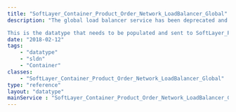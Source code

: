 ```yaml
---
title: "SoftLayer_Container_Product_Order_Network_LoadBalancer_Global"
description: "The global load balancer service has been deprecated and is no longer available. 

This is the datatype that needs to be populated and sent to SoftLayer_Product_Order::placeOrder. This datatype has everything required to place a global load balancer order with SoftLayer. "
date: "2018-02-12"
tags:
    - "datatype"
    - "sldn"
    - "Container"
classes:
    - "SoftLayer_Container_Product_Order_Network_LoadBalancer_Global"
type: "reference"
layout: "datatype"
mainService : "SoftLayer_Container_Product_Order_Network_LoadBalancer_Global"
---
```

